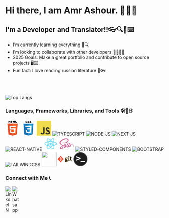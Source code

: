 # Hi there, I am Amr Ashour. 👋🧔🐺

## I'm a Developer and Translator!!👓🔍📝⌨️

- I’m currently learning everything 🤣🔍
- I’m looking to collaborate with other developers 👯🧑‍🤝‍🧑
- 2025 Goals: Make a great portfolio and contribute to open source projects 🖥️⌨️
- Fun fact: I love reading russian literature 📖👓

<br />

<br />

![Top Langs](https://github-readme-stats.vercel.app/api/top-langs/?username=amrrashor&show_icons=true&theme=radical&langs_count=8&layout=compact)
### Languages, Frameworks, Libraries, and Tools 🛠️🔧⛓️

<span><img  alt="HTML" width="46px" src="https://raw.githubusercontent.com/github/explore/80688e429a7d4ef2fca1e82350fe8e3517d3494d/topics/html/html.png" /></span>
<span><img  alt="CSS" width="46px" src="https://raw.githubusercontent.com/github/explore/80688e429a7d4ef2fca1e82350fe8e3517d3494d/topics/css/css.png" /></span>
<span><img  alt="JS" width="46px" src="https://raw.githubusercontent.com/github/explore/80688e429a7d4ef2fca1e82350fe8e3517d3494d/topics/javascript/javascript.png"></span>
<span><img width="46px" height="46px"  alt="TYPESCRIPT" src="https://cdn.icon-icons.com/icons2/2415/PNG/512/typescript_original_logo_icon_146317.png" /></span>
<span><img width="46px" alt="NODE-JS" src="https://banner2.cleanpng.com/20180425/jrw/kisspng-node-js-javascript-web-application-express-js-comp-5ae0f84e2a4242.1423638015246930701731.jpg" /></span>
<span><img width="46px"  alt="NEXT-JS" src="https://camo.githubusercontent.com/640cf0782f4cf5d27164f8befdba3183d5e304f8a1d5812e7d25f32dffd6f04b/68747470733a2f2f7265732e636c6f7564696e6172792e636f6d2f737461727475702d6772696e642f696d6167652f75706c6f61642f635f66696c6c2c6470725f322e302c665f6175746f2c675f63656e7465722c685f313038302c715f3130302c775f313038302f76312f6763732f706c6174666f726d2d646174612d6473632f6576656e74732f6e6578746a732d626f696c6572706c6174652d6c6f676f2e706e67" /></span>
<span><img width="46px" height="46px"  alt="REACT-NATIVE" src="https://www.kindpng.com/picc/m/765-7652239_react-native-svg-logo-hd-png-download.png" /></span>
<span><img  alt="REACT" width="46px" src="https://raw.githubusercontent.com/github/explore/80688e429a7d4ef2fca1e82350fe8e3517d3494d/topics/react/react.png"></span>
<span><img  alt="SASS" width="46px" src="https://raw.githubusercontent.com/github/explore/80688e429a7d4ef2fca1e82350fe8e3517d3494d/topics/sass/sass.png" /></span>
<span><img width="46px" height="46px"  alt="STYLED-COMPONENTS" src="https://www.styled-components.com/atom.png" /></span>
<span><img  alt="BOOTSTRAP" width="46px" src="https://raw.githubusercontent.com/jmnote/z-icons/master/svg/bootstrap.svg" /></span>
<span><img width="46px" height="46px"  alt="TAILWINDCSS" src="https://itzone.com.vn/wp-content/uploads/2020/01/aec9657d-51c9-4d60-acc3-b784680ff410.png" /></span>
<span><img width="46px" height="46px"  alt="" src="https://encrypted-tbn0.gstatic.com/images?q=tbn:ANd9GcStlRdhqlHl7OHudFxRWTSm8gDQbAa5xijIKJ2sE8gVmNYjtaWBfGNkdWPrYYgxSlVKShA&usqp=CAU" /></span>
<span><img  alt="GIT" width="46px" src="https://raw.githubusercontent.com/github/explore/80688e429a7d4ef2fca1e82350fe8e3517d3494d/topics/git/git.png"></span>
<span><img  alt="TERMINA" width="46px" src="https://raw.githubusercontent.com/github/explore/80688e429a7d4ef2fca1e82350fe8e3517d3494d/topics/terminal/terminal.png"></span>

### Connect with Me 📞

<a target="_blank" href="https://www.linkedin.com/in/amr-ashour-8b3aab213/">
  <img align="left" alt="LinkdeIN" width="22px" src="https://cdn.jsdelivr.net/npm/simple-icons@v3/icons/linkedin.svg" />
</a>

<a target="_blank" href="https://api.whatsapp.com/send?phone=201069974498">
  <img align="left" alt="Whatsapp" width="22px" src="https://cdn.jsdelivr.net/npm/simple-icons@v3/icons/whatsapp.svg" />
</a>
